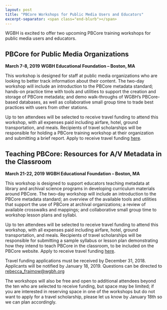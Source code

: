 ```yaml
---
layout: post
title: "PBCore Workshops for Public Media Users and Educators"
excerpt-separator: <span class="end-blurb"></span>
---
```


WGBH is excited to offer two upcoming PBCore training workshops for public media users and educators. 
<span class="end-blurb"></span>

## PBCore for Public Media Organizations
**March 7-8, 2019**
**WGBH Educational Foundation – Boston, MA**

This workshop is designed for staff at public media organizations who are looking to better track information about their content. The two-day workshop will include an introduction to the PBCore metadata standard; hands-on practice time with tools and utilities to support the creation and storage of PBCore metadata; and demo walk-throughs of WGBH’s PBCore-based databases, as well as collaborative small group time to trade best practices with users from other stations. 
 
Up to ten attendees will be selected to receive travel funding to attend this workshop, with all expenses paid including airfare, hotel, ground transportation, and meals. Recipients of travel scholarships will be responsible for holding a PBCore training workshop at their organization and submitting a brief report. Apply to receive travel funding [here](https://docs.google.com/forms/d/e/1FAIpQLSdUjYbiRtamFZfZPT8GkYgh2Nz_4qN-3tstB7rCp_tDVv6yFQ/viewform?usp=sf_link).

## Teaching PBCore: Resources for A/V Metadata in the Classroom
**March 21-22, 2019**
**WGBH Educational Foundation – Boston, MA**
 
This workshop is designed to support educators teaching metadata at library and archival science programs in developing curriculum materials around PBCore. The two-day workshop will include an introduction to the PBCore metadata standard; an overview of the available tools and utilities that support the use of PBCore at archival organizations; a review of available crosswalks and mappings; and collaborative small group time to workshop lesson plans and syllabi. 
 
Up to ten attendees will be selected to receive travel funding to attend this workshop, with all expenses paid including airfare, hotel, ground transportation, and meals. Recipients of travel scholarships will be responsible for submitting a sample syllabus or lesson plan demonstrating how they intend to teach PBCore in the classroom, to be included on the PBCore website. Apply to receive travel funding [here](https://docs.google.com/forms/d/e/1FAIpQLSe1dFwqy0z5dzw6Qf6xbp3Z8ueTnkpkIqr4-muRR2aXk0iGfA/viewform?usp=sf_link).
 
Travel funding applications must be received by December 31, 2018. Applicants will be notified by January 18, 2019. Questions can be directed to rebecca_fraimow@wgbh.org
 
The workshops will also be free and open to additional attendees beyond the ten who are selected to receive funding, but space may be limited; if you are interested in reserving space in one of the workshops but do not want to apply for a travel scholarship, please let us know by January 18th so we can plan accordingly. 
